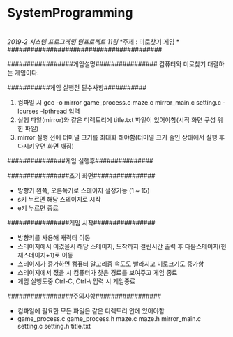 # SystemProgramming

#
*2019-2 시스템 프로그래밍 팀프로젝트 11팀*
*주제 : 미로찾기 게임                   *
########################################

#################게임설명################
컴퓨터와 미로찾기 대결하는 게임이다.

###########게임 실행전 필수사항###########
1. 컴파일 시 gcc -o mirror game_process.c maze.c mirror_main.c setting.c -lcurses -lpthread 입력
2. 실행 파일(mirror)와 같은 디렉토리에 title.txt 파일이 있어야함(시작 화면 구성 위한 파일)
3. mirror 실행 전에 터미널 크기를 최대화 해야함(터미널 크기 줄인 상태에서 실행 후 다시키우면 화면 깨짐)

###############게임 실행후###############

################초기 화면################
* 방향키 왼쪽, 오른쪽키로 스테이지 설정가능 (1 ~ 15)
* s키 누르면 해당 스테이지로 시작
* e키 누르면 종료

################게임 시작################
* 방향키를 사용해 캐릭터 이동
* 스테이지에서 이겼을시 해당 스테이지, 도착까지 걸린시간 출력 후 다음스테이지(현재스테이지+1)로 이동
* 스테이지가 증가하면 컴퓨터 알고리즘 속도도 빨라지고 미로크기도 증가함
* 스테이지에서 졌을 시 컴퓨터가 찾은 경로를 보여주고 게임 종료
* 게임 실행도중 Ctrl-C, Ctrl-\ 입력 시 게임종료

#################주의사항#################
* 컴파일에 필요한 모든 파일은 같은 디렉토리 안에 있어야함
* game_process.c game_process.h maze.c maze.h mirror_main.c setting.c setting.h title.txt 

